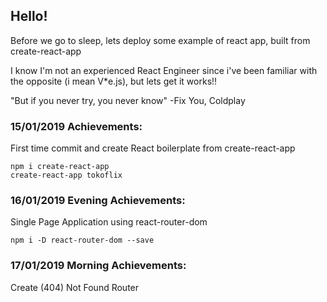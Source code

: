 ## Hello!

Before we go to sleep, lets deploy some example of react app, built from create-react-app

I know I'm not an experienced React Engineer since i've been familiar with the opposite (i mean V*e.js), but lets get it works!!

"But if you never try, you never know" -Fix You, Coldplay

### 15/01/2019 Achievements:
First time commit and create React boilerplate from create-react-app
```
npm i create-react-app
create-react-app tokoflix
```

### 16/01/2019 Evening Achievements:
Single Page Application using react-router-dom
```
npm i -D react-router-dom --save
```

### 17/01/2019 Morning Achievements:
Create (404) Not Found Router

